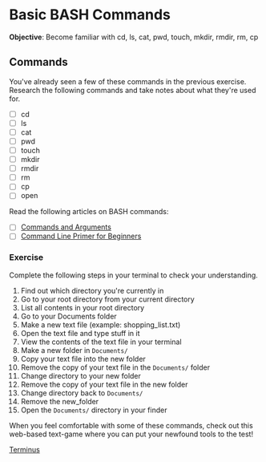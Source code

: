 # Basic BASH Commands

**Objective**: Become familiar with cd, ls, cat, pwd, touch, mkdir, rmdir, rm, cp

## Commands

You've already seen a few of these commands in the previous exercise. Research the following commands and take notes about what they're used for.

- [ ] cd
- [ ] ls
- [ ] cat
- [ ] pwd
- [ ] touch
- [ ] mkdir
- [ ] rmdir
- [ ] rm
- [ ] cp
- [ ] open

Read the following articles on BASH commands:

- [ ] [Commands and Arguments](http://guide.bash.academy/commands/)
- [ ] [Command Line Primer for Beginners](http://lifehacker.com/5633909/who-needs-a-mouse-learn-to-use-the-command-line-for-almost-anything)

### Exercise

Complete the following steps in your terminal to check your understanding.

1. Find out which directory you're currently in
1. Go to your root directory from your current directory
1. List all contents in your root directory
1. Go to your Documents folder
1. Make a new text file (example: shopping_list.txt)
1. Open the text file and type stuff in it
1. View the contents of the text file in your terminal
1. Make a new folder in `Documents/`
1. Copy your text file into the new folder
1. Remove the copy of your text file in the `Documents/` folder
1. Change directory to your new folder
1. Remove the copy of your text file in the new folder
1. Change directory back to `Documents/`
1. Remove the new_folder
1. Open the `Documents/` directory in your finder

When you feel comfortable with some of these commands, check out this web-based text-game where you can put your newfound tools to the test!

[Terminus](http://web.mit.edu/mprat/Public/web/Terminus/Web/main.html)
